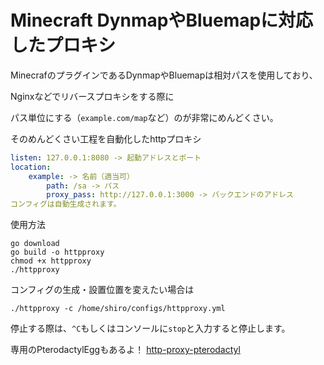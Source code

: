 # Minecraft DynmapやBluemapに対応したプロキシ

MinecrafのプラグインであるDynmapやBluemapは相対パスを使用しており、

Nginxなどでリバースプロキシをする際に

パス単位にする（`example.com/map`など）のが非常にめんどくさい。

そのめんどくさい工程を自動化したhttpプロキシ

```yaml
listen: 127.0.0.1:8080 -> 起動アドレスとポート
location: 
    example: -> 名前（適当可） 
        path: /sa -> パス
        proxy_pass: http://127.0.0.1:3000 -> バックエンドのアドレス
コンフィグは自動生成されます。
```

使用方法

```
go download
go build -o httpproxy
chmod +x httpproxy
./httpproxy
```

コンフィグの生成・設置位置を変えたい場合は

```
./httpproxy -c /home/shiro/configs/httpproxy.yml
```

停止する際は、`^C`もしくはコンソールに`stop`と入力すると停止します。

専用のPterodactylEggもあるよ！ [http-proxy-pterodactyl](https://github.com/shiro8613/http-proxy-pterodactyl)
